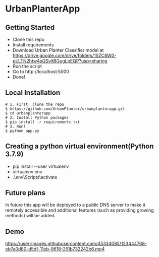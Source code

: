 # UrbanPlanterApp
## Getting Started
- Clone this repo 
- Install requirements
- Download Urban Planter Classifier model at https://drive.google.com/drive/folders/1SZC8W0-pU_TN2htw4sQSvltBGugLpEQP?usp=sharing
- Run the script
- Go to http://localhost:5000
- Done!
## Local Installation
```shell
# 1. First, clone the repo
$ https://github.com/UrbanPlanter/urbanplanterapp.git
$ cd urbanplanterapp
# 2. Install Python packages
$ pip install -r requirements.txt
# 3. Run!
$ python app.py
```
## Creating a python virtual environment(Python 3.7.9)
- pip install --user virtualenv
- virtualenv env
- .\env\Scripts\activate
## Future plans
In future this app will be deployed to a public DNS server to make it remotely accessible and additional features (such as providing growing methods) will be added. 
## Demo

https://user-images.githubusercontent.com/45334085/123444768-eb7a0d80-d5df-11eb-9618-251b732242b6.mp4





